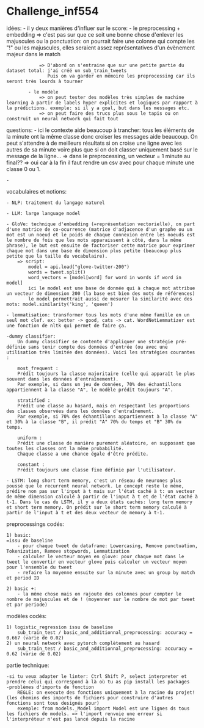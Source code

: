 # Challenge_inf554


idées:
    - il y deux manières d'influer sur le score: 
            - le preprocessing + embedding
                => c'est pas sur que ce soit une bonne chose d'enlever les majuscules ou la ponctuation: on pourrait faire une colonne qui compte les "!" ou les majuscules, elles seraient assez représentatives d'un évènement majeur dans le match

                => D'abord on s'entraine que sur une petite partie du dataset total: j'ai créé un sub_train_tweets
                   Puis on va garder en mémoire les preprocessing car ils seront très lourds à tourner

            - le modèle
                => on peut tester des modèles très simples de machine learning à partir de labels hyper explicites et logiques par rapport à la prédictions. exemple: si il y a goal, but dans les messages etc.
                => on peut faire des trucs plus sous le tapis ou on construit un neural network qui fait tout



questions:
    - ici le contexte aide beaucoup à trancher: tous les éléments de la minute ont la même classe donc croiser les messages aide beaucoup. On peut s'attendre à de meilleurs résultats si on croise une ligne avec les autres de sa minute voire plus que si on doit classer uniquement basé sur le message de la ligne... => dans le preprocessing, un vecteur = 1 minute au final??
        => oui car à la fin il faut rendre un csv avec pour chaque minute une classe 0 ou 1.

    -

vocabulaires et notions:

    - NLP: traitement du langage naturel

    - LLM: large language model

    - GloVe: technique d'embedding (=représentation vectorielle), on part d'une matrice de co-ocurrence (matrice d'adjacence d'un graphe ou un mot est un noeud et le poids de chaque connexion entre les noeuds est le nombre de fois que les mots apparaissent à côté, dans la même phrase), le but est ensuite de factoriser cette matrice pour exprimer chaque mot dans une base de dimension plus petite (beaucoup plus petite que la taille du vocabulaire). 
        => script:
            model = api.load("glove-twitter-200")
            words = tweet.split()  
            word_vectors = [model[word] for word in words if word in model]
            ici le model est une base de donnée qui à chaque mot attribue un vecteur de dimension 200 (la base est bien des mots de références)
            le model permettrait aussi de mesurer la similarité avec des mots: model.similarity('king', 'queen')

    - lemmatisation: transformer tous les mots d'une même famille en un seul mot clef. ex: better -> good, cats -> cat. WordNetLemmatizer est une fonction de nltk qui permet de faire ça.

    -dummy classifier:
        Un dummy classifier se contente d'appliquer une stratégie pré-définie sans tenir compte des données d'entrée (ou avec une utilisation très limitée des données). Voici les stratégies courantes :

        most_frequent :
        Prédit toujours la classe majoritaire (celle qui apparaît le plus souvent dans les données d'entraînement).
        Par exemple, si dans un jeu de données, 70% des échantillons appartiennent à la classe "A", le modèle prédit toujours "A".

        stratified :
        Prédit une classe au hasard, mais en respectant les proportions des classes observées dans les données d'entraînement.
        Par exemple, si 70% des échantillons appartiennent à la classe "A" et 30% à la classe "B", il prédit "A" 70% du temps et "B" 30% du temps.

        uniform :
        Prédit une classe de manière purement aléatoire, en supposant que toutes les classes ont la même probabilité.
        Chaque classe a une chance égale d'être prédite.

        constant :
        Prédit toujours une classe fixe définie par l'utilisateur.

    - LSTM: long short term memory, c'est un réseau de neurones plus poussé que le recurrent neural network. Le concept reste le même, prédire non pas sur l'input à t mais sur l'état caché à t: un vecteur de même dimension calculé à partir de l'input à t et de l'état caché à t-1. Dans le cas du LSTM, il y a deux états cachés: long term memory et short term memory. On prédit sur le short term memory calculé à partir de l'input à t et des deux vecteur de memory à t-1.


preprocessings codés:

    1) basic:
    =issu de baseline
        - pour chaque tweet du dataframe: Lowercasing, Remove punctuation, Tokenization, Remove stopwords, Lemmatization
        - calculer le vecteur moyen en glove: pour chaque mot dans le tweet le convertir en vecteur glove puis calculer un vecteur moyen pour l'ensemble du tweet
        - refaire la moyenne ensuite sur la minute avec un group by match et period ID

    2) basic +:
        - la même chose mais on rajoute des colonnes pour compter le nombre de majuscules et de ! (moyenner sur le nombre de mot par tweet et par periode)


modèles codés: 

    1) logistic_regression issu de baseline
        sub_train_test / basic_and_additionnal_preprocessing: accuracy = 0.667 (varie de 0.02)
    2) un neural network avec pytorch complètement au hasard
        sub_train_test / basic_and_additionnal_preprocessing: accuracy = 0.62 (varie de 0.02)

partie technique:

    -si tu veux adapter le linter: Ctrl Shift P, select interpreter et prendre celui qui correspond à là où tu as pip install les packages
    -problèmes d'imports de fonction
        REGLE: on execute des fonctions uniquement à la racine du projet! (les chemins des imports de fichiers pour construire d'autres fonctions sont tous designés pour)
        exemple: from models._Model import Model est une lignes ds tous les fichiers de models. => l'import renvoie une erreur si l'interpréteur n'est pas lancé depuis la racine